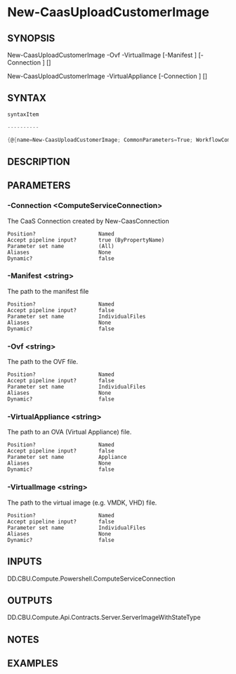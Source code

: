 ﻿New-CaasUploadCustomerImage
===================

## SYNOPSIS

New-CaasUploadCustomerImage -Ovf <string> -VirtualImage <string> [-Manifest <string>] [-Connection <ComputeServiceConnection>] [<CommonParameters>]

New-CaasUploadCustomerImage -VirtualAppliance <string> [-Connection <ComputeServiceConnection>] [<CommonParameters>]


## SYNTAX
```powershell
syntaxItem                                                                                                                                                                                                                                    

----------                                                                                                                                                                                                                                    

{@{name=New-CaasUploadCustomerImage; CommonParameters=True; WorkflowCommonParameters=False; parameter=System.Object[]}, @{name=New-CaasUploadCustomerImage; CommonParameters=True; WorkflowCommonParameters=False; parameter=System.Object[]}}
```

## DESCRIPTION


## PARAMETERS
### -Connection &lt;ComputeServiceConnection&gt;
The CaaS Connection created by New-CaasConnection
```
Position?                    Named
Accept pipeline input?       true (ByPropertyName)
Parameter set name           (All)
Aliases                      None
Dynamic?                     false
```
 
### -Manifest &lt;string&gt;
The path to the manifest file
```
Position?                    Named
Accept pipeline input?       false
Parameter set name           IndividualFiles
Aliases                      None
Dynamic?                     false
```
 
### -Ovf &lt;string&gt;
The path to the OVF file.
```
Position?                    Named
Accept pipeline input?       false
Parameter set name           IndividualFiles
Aliases                      None
Dynamic?                     false
```
 
### -VirtualAppliance &lt;string&gt;
The path to an OVA (Virtual Appliance) file.
```
Position?                    Named
Accept pipeline input?       false
Parameter set name           Appliance
Aliases                      None
Dynamic?                     false
```
 
### -VirtualImage &lt;string&gt;
The path to the virtual image (e.g. VMDK, VHD) file.
```
Position?                    Named
Accept pipeline input?       false
Parameter set name           IndividualFiles
Aliases                      None
Dynamic?                     false
```

## INPUTS
DD.CBU.Compute.Powershell.ComputeServiceConnection


## OUTPUTS
DD.CBU.Compute.Api.Contracts.Server.ServerImageWithStateType


## NOTES


## EXAMPLES
